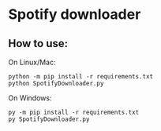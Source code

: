 # Spotify downloader

## How to use:

On Linux/Mac:
```
python -m pip install -r requirements.txt
python SpotifyDownloader.py
```

On Windows:
```
py -m pip install -r requirements.txt
py SpotifyDownloader.py